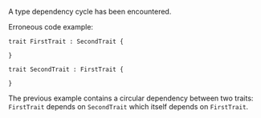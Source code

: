 A type dependency cycle has been encountered.

Erroneous code example:

```compile_fail,E0391
trait FirstTrait : SecondTrait {

}

trait SecondTrait : FirstTrait {

}
```

The previous example contains a circular dependency between two traits:
`FirstTrait` depends on `SecondTrait` which itself depends on `FirstTrait`.
